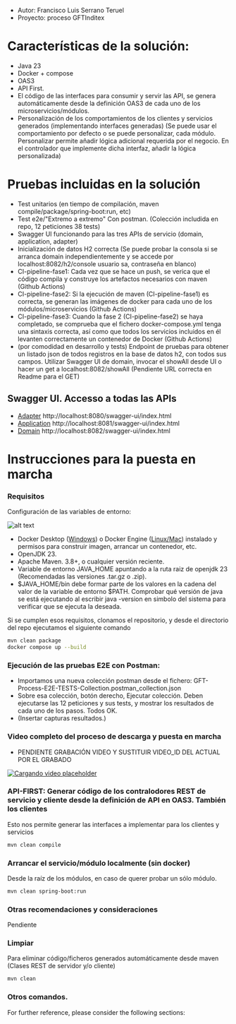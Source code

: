 [//]: # (- METADATOS: //TODO: Añadir más elegantemente   )
- Autor: Francisco Luis Serrano Teruel
- Proyecto: proceso GFTInditex

# Características de la solución:
* Java 23
* Docker + compose
* OAS3
* API First.
* El código de las interfaces para consumir y servir las API, se genera automáticamente desde la definición OAS3 de cada uno de los microservicios/módulos.
* Personalización de los comportamientos de los clientes y servicios generados (implementando interfaces generadas) (Se puede usar el comportamiento por defecto o se puede personalizar, cada módulo. Personalizar permite añadir lógica adicional requerida por el negocio. En el controlador que implemente dicha interfaz, añadir la lógica personalizada)

# Pruebas incluidas en la solución
* Test unitarios (en tiempo de compilación, maven compile/package/spring-boot:run, etc)
* Test e2e/"Extremo a extremo" Con postman. (Colección includida en repo, 12 peticiones 38 tests)
* Swagger UI funcionando para las tres APIs de servicio (domain, application, adapter)
* Inicialización de datos H2 correcta (Se puede probar la consola si se arranca domain independientemente y se accede por localhost:8082/h2/console usuario sa, contraseña en blanco)
* CI-pipeline-fase1: Cada vez que se hace un push, se verica que el código compila y construye los artefactos necesarios con maven (Github Actions)
* CI-pipeline-fase2: Si la ejecución de maven (CI-pipeline-fase1) es correcta, se generan las imágenes de docker para cada uno de los módulos/microservicios  (Github Actions)
* CI-pipeline-fase3: Cuando la fase 2 (CI-pipeline-fase2) se haya completado, se comprueba que el fichero docker-compose.yml tenga una sintaxis correcta, así como que todos los servicios incluidos en él levanten correctamente un contenedor de Docker  (Github Actions)
* (por comodidad en desarrollo y tests) Endpoint de pruebas para obtener un listado json de todos registros en la base de datos h2, con todos sus campos. Utilizar Swagger UI de domain, invocar el showAll desde UI o hacer un get a localhost:8082/showAll  (Pendiente URL correcta en Readme para el GET) 

## Swagger UI. Accesso a todas las APIs
- [Adapter](http://localhost:8080/swagger-ui/index.html) http://localhost:8080/swagger-ui/index.html
- [Application](http://localhost:8081/swagger-ui/index.html) http://localhost:8081/swagger-ui/index.html
- [Domain](http://localhost:8082/swagger-ui/index.html) http://localhost:8082/swagger-ui/index.html
 
# Instrucciones para la puesta en marcha
### Requisitos
Configuración de las variables de entorno:

![alt text][captura_env_vars]

[captura_env_vars]: https://github.com/kapeas/gftidtx/blob/main/enviroment-vars.png?raw=true "env vars alt text"

* Docker Desktop ([Windows](https://docs.docker.com/desktop/setup/install/windows-install/)) o Docker Engine ([Linux/Mac](https://docs.docker.com/engine/install/)) instalado y permisos para construir imagen, arrancar un contenedor, etc.
* OpenJDK 23.
* Apache Maven. 3.8+, o cualquier versión reciente.  
* Variable de entorno JAVA_HOME apuntando a la ruta raiz de openjdk 23  (Recomendadas las versiones .tar.gz o .zip).
* $JAVA_HOME/bin debe formar parte de los valores en la cadena del valor de la variable de entorno $PATH. Comprobar qué versión de java se está ejecutando al escribir java -version en simbolo del sistema para verificar que se ejecuta la deseada.


Si se cumplen esos requisitos, clonamos el repositorio, y desde el directorio del repo ejecutamos el siguiente comando
```bash
mvn clean package
docker compose up --build
```

### Ejecución de las pruebas E2E con Postman:
- Importamos una nueva colección postman desde el fichero: GFT-Process-E2E-TESTS-Collection.postman_collection.json
- Sobre esa colección, botón derecho, Ejecutar colección. Deben ejecutarse las 12 peticiones y sus tests, y mostrar los resultados de cada uno de los pasos. Todos OK.
- (Insertar capturas resultados.)

### Video completo del proceso de descarga y puesta en marcha

* PENDIENTE GRABACIÓN VIDEO Y SUSTITUIR VIDEO_ID DEL ACTUAL POR EL GRABADO

[![Cargando video placeholder](http://img.youtube.com/vi/yup8gIXxWDU/0.jpg)](http://www.youtube.com/watch?v=yup8gIXxWDU)

### API-FIRST: Generar código de los contralodores REST de servicio y cliente desde la definición de API en OAS3. También los clientes
Esto nos permite generar las interfaces a implementar para los clientes y servicios

```bash
mvn clean compile
```

### Arrancar el servicio/módulo localmente (sin docker)
Desde la raíz de los módulos, en caso de querer probar un sólo módulo.

```bash
mvn clean spring-boot:run
```

### Otras recomendaciones y consideraciones
Pendiente



### Limpiar
Para eliminar código/ficheros generados automáticamente desde maven (Clases REST de servidor y/o cliente)

```bash
mvn clean
```

### Otros comandos.
For further reference, please consider the following sections:
